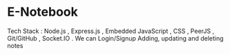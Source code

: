 # E-Notebook
Tech Stack : Node.js  ,  Express.js ,  Embedded JavaScript  ,  CSS  ,  PeerJS  , Git/GitHub   ,   Socket.IO .
We can Login/Signup Adding, updating and deleting notes 
